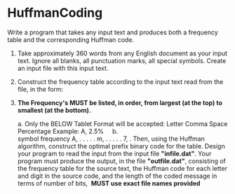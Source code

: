 ﻿# HuffmanCoding

Write a program that takes any input text and produces both a frequency table and the corresponding Huffman code.
1. Take approximately 360 words from any English document as your input text. Ignore all blanks, all punctuation marks, all special symbols. Create an input file with this input text.
2. Construct the frequency table according to the input text read from the file, in the form:
3. <b>The Frequency's MUST be listed, in order, from largest (at the top) to smallest (at the bottom).</b>

	a. Only the BELOW Tablet Format will be accepted: Letter Comma Space Percentage Example: A, 2.5%
    b.  
		symbol frequency
		A, .
		.  .
		.  .
		m, .
		.  .
		.  .
		7, .
Then, using the Huffman algorithm, construct the optimal prefix binary code for the table.
Design your program to read the input from the input file <b>"infile.dat"</b>. Your program must produce the output, in the file <b>"outfile.dat"</b>, consisting of
the frequency table for the source text,
the Huffman code for each letter and digit in the source code, and
the length of the coded message in terms of number of bits, 
<b>MUST use exact file names provided </b>
